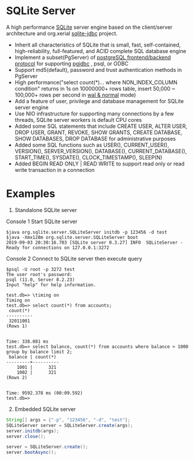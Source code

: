 # SQLite Server
A high performance [SQLite](https://www.sqlite.org/index.html) server engine based on the client/server architecture and org.xerial [sqlite-jdbc](https://github.com/xerial/sqlite-jdbc) project.
+ Inherit all characteristics of SQLite that is small, fast, self-contained, high-reliability, full-featured, and ACID complete SQL database engine
+ Implement a subset(PgServer) of [postgreSQL frontend/backend protocol](https://www.postgresql.org/docs/8.2/protocol.html) for supporting [pgjdbc](https://github.com/pgjdbc/pgjdbc) , psql, or ODBC
+ Support md5(default), password and trust authentication methods in PgServer
+ High performance("select count(*)... where NON_INDEX_COLUMN condition" returns in 1s on 10000000+ rows table, insert 50,000 ~ 100,000+ rows per second in [wal & normal](https://www.sqlite.org/pragma.html#pragma_journal_mode) mode)
+ Add a feature of user, privilege and database management for SQLite server engine
+ Use NIO infrastructure for supporting many connections by a few threads, SQLite server workers is default CPU cores
+ Added some SQL statements that include CREATE USER, ALTER USER, DROP USER, GRANT, REVOKE, SHOW GRANTS, CREATE DATABASE, SHOW DATABASES, DROP DATABASE for administrative purposes
+ Added some SQL functions such as USER(), CURRENT_USER(), VERSION(), SERVER_VERSION(), DATABASE(), CURRENT_DATABASE(), START_TIME(), SYSDATE(), CLOCK_TIMESTAMP(), SLEEP(N)
+ Added BEGIN READ ONLY | READ WRITE to support read only or read write transaction in a connection

# Examples
1. Standalone SQLite server

Console 1 Start SQLite server
```shell
$java org.sqlite.server.SQLiteServer initdb -p 123456 -d test
$java -Xmx128m org.sqlite.server.SQLiteServer boot
2019-09-03 20:30:16.703 [SQLite server 0.3.27] INFO  SQLiteServer - Ready for connections on 127.0.0.1:3272
```
Console 2 Connect to SQLite server then execute query
```shell
$psql -U root -p 3272 test
The user root's password:
psql (11.0, Server 8.2.23)
Input "help" for help information.

test.db=> \timing on
Timing on
test.db=> select count(*) from accounts;
 count(*)
----------
 32011001
(Rows 1)


Time: 338.081 ms
test.db=> select balance, count(*) from accounts where balance > 1000 group by balance limit 2;
 balance | count(*)
---------+----------
    1001 |      321
    1002 |      321
(Rows 2)


Time: 9592.378 ms (00:09.592)
test.db=>
```

2. Embedded SQLite server
```java
String[] args = {"-p", "123456", "-d", "test"};
SQLiteServer server = SQLiteServer.create(args);
server.initdb(args);
server.close();

server = SQLiteServer.create();
server.bootAsync();
```
